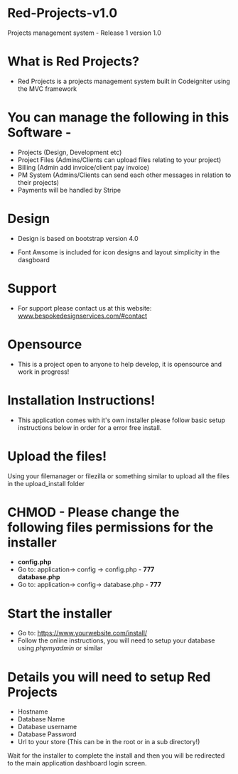 # Red-Projects-v1.0
 Projects management system -  Release 1 version 1.0

# What is Red Projects? 

* Red Projects is a projects management system built in Codeigniter using the MVC framework
# You can manage the following in this Software -                                                
* Projects (Design, Development etc)                                                             
* Project Files (Admins/Clients can upload files relating to your project)                       
* Billing (Admin add invoice/client pay invoice)                                                 
* PM System (Admins/Clients can send each other messages in relation to their projects)
* Payments will be handled by Stripe

# Design

* Design is based on bootstrap version 4.0                                                       

* Font Awsome is included for icon designs and layout simplicity in the dasgboard                

# Support
* For support please contact us at this website: www.bespokedesignservices.com/#contact          
# Opensource
* This is a project open to anyone to help develop, it is opensource and work in progress!       
# Installation Instructions!
* This application comes with it's own installer please follow basic setup instructions below in order for a error free install.
# Upload the files!
Using your filemanager or filezilla or something similar to upload all the files in the upload_install folder

# CHMOD - Please change the following files permissions for the installer

* <b>config.php</b>
* Go to: application-> config -> config.php - <b>777</b></br>
<b>database.php</b>
* Go to: application-> config-> database.php - <b>777</b>

# Start the installer

* Go to: https://www.yourwebsite.com/install/
* Follow the online instructions, you will need to setup your database using <i>phpmyadmin</i> or similar
# Details you will need to setup Red Projects

* Hostname
* Database Name
* Database username
* Database Password
* Url to your store (This can be in the root or in a sub directory!)

Wait for the installer to complete the install and then you will be redirected to the main application dashboard login screen.
